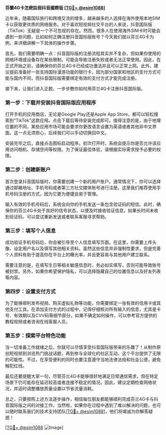 **芬蘭4G卡怎麽註冊抖音國際版 [[TG💪+ @esim1088](https://t.me/s/esim1088)]**

近年来，随着国际旅行和跨境交流的增多，越来越多的人选择在海外使用本地SIM卡以获取更优质的网络服务。对于喜欢短视频社交平台的人来说，抖音国际版（TikTok）无疑是一个不可忽视的存在。然而，很多人在使用海外SIM卡时可能会遇到一些问题，比如如何正确注册抖音国际版账号？今天我们就以芬兰4G卡为例，来详细讲解一下具体的操作步骤。

首先，我们需要明确一点：抖音国际版的注册流程其实并不复杂，但如果你使用的网络环境或设备存在某些限制，可能会导致注册失败或者无法正常使用。因此，在正式开始之前，请确保你的芬兰4G卡已经成功激活并且可以正常上网。此外，建议提前准备好一张支持国际漫游功能的银行卡，因为部分国家和地区的支付方式可能与国内不同，而抖音国际版需要绑定有效的支付方式才能完成注册。

接下来，让我们进入正题，一步步教你如何用芬兰4G卡注册抖音国际版。

### 第一步：下载并安装抖音国际版应用程序

打开手机的应用商店，无论是Google Play还是Apple App Store，都可以轻松搜索到“TikTok”这款应用。点击下载后等待安装完成即可。值得注意的是，由于地理位置的不同，某些应用市场可能会要求你更改语言设置为英语或者其他非中文界面。这一点无须担心，后续我们可以手动切换回中文。

安装完毕之后，直接点击图标启动程序。初次打开时，系统会提示你是否允许该应用访问相机、存储空间等权限。为了保证最佳体验，请根据实际需求授予必要的权限。

### 第二步：创建新账户

首次登录抖音国际版时，你需要创建一个新的用户账户。通常情况下，你可以选择通过邮箱地址、手机号码或者第三方社交媒体账号进行注册。这里我们推荐使用手机号码注册的方式，因为它更为便捷且易于管理。

输入有效的手机号码后，系统会向你的手机发送一条包含验证码的短信。此时，确保你的芬兰4G卡处于良好的信号状态，以便及时接收验证信息。如果长时间未收到验证码，可以尝试重新发送或者联系客服寻求帮助。

### 第三步：填写个人信息

成功验证手机号码后，你会被引导至个人信息填写页面。在这里，你需要上传头像、设定用户名以及填写其他相关资料。虽然这些信息并非强制性要求，但是完善个人资料有助于提高你在平台上的曝光率，并且更容易与其他用户建立联系。

需要注意的是，在填写生日等相关敏感信息时，务必如实填写，否则可能导致账号被封禁。另外，如果你希望保护隐私，可以选择隐藏自己的位置信息以及好友列表等内容。

### 第四步：设置支付方式

为了能够顺利发布视频、购买虚拟礼物等功能，你需要绑定一张有效的信用卡或其他支付工具。在添加支付方式的过程中，记得仔细核对所有输入的信息，尤其是卡号、有效期以及CVV码等细节部分。如果不确定如何操作，可以参考官方提供的教程视频或者咨询在线客服人员。

### 第五步：探索平台特色功能

当一切准备工作就绪之后，你就可以尽情享受抖音国际版带来的乐趣了！从制作原创短视频到浏览热门挑战话题，再到参与全球化的社区互动，这个平台提供了无限的可能性。不过，在享受便利的同时也要注意遵守当地法律法规和社会公德，避免触犯红线。

最后还要提醒大家一句，尽管芬兰4G卡能够很好地满足日常通信需求，但在特定场景下仍可能存在延迟较高或者连接不稳定的情况。因此，建议定期检查网络状况，并适时调整播放质量设置以节省流量消耗。

总之，只要按照上述方法逐步操作，相信每位朋友都能够顺利完成芬兰4G卡与抖音国际版之间的对接工作。当然啦，如果你在过程中遇到了难以解决的问题，也可以随时联系我们的技术支持团队[[TG💪+ @esim1088](https://t.me/s/esim1088)]，他们将竭诚为你解答疑惑！

[[TG💪+ @esim1088](https://t.me/s/esim1088) ![Image](https://i.postimg.cc/4NQfJmqS/Snipaste-2025-05-13-00-14-12.png)]